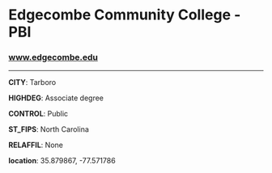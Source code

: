 # Edgecombe Community College - PBI
### www.edgecombe.edu
---
**CITY**: Tarboro

**HIGHDEG**: Associate degree

**CONTROL**: Public

**ST_FIPS**: North Carolina

**RELAFFIL**: None

**location**: 35.879867, -77.571786